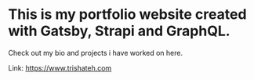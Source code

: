 
# This is my portfolio website created with Gatsby, Strapi and GraphQL.

Check out my bio and projects i have worked on here.

Link: https://www.trishateh.com
